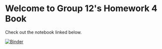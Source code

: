 # Welcome to Group 12's Homework 4 Book

Check out the notebook linked below.

[![Binder](https://mybinder.org/badge_logo.svg)](https://mybinder.org/v2/gh/sarsong/hw04-Group12/HEAD)

```{tableofcontents}
```
